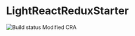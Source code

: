 # LightReactReduxStarter
![Build status](https://travis-ci.org/Wojtek534/LightReactReduxStarter.svg?branch=master)
Modified CRA

